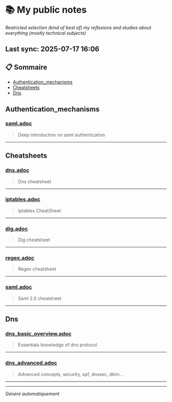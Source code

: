 # 📚 My public notes 
*Restricted selection (kind of best of) my reflexions and studies about everything (mostly technical subjects)*

## Last sync: 2025-07-17 16:06


## 📋 Sommaire

- [Authentication_mechanisms](#authentication_mechanisms)
- [Cheatsheets](#cheatsheets)
- [Dns](#dns)


## Authentication_mechanisms

### [saml.adoc](security/authentication_mechanisms/saml.adoc)
> Deep introduction on saml authentication

---

## Cheatsheets

### [dns.adoc](cheatsheets/dns.adoc)
> Dns cheatsheet

---
### [iptables.adoc](cheatsheets/iptables.adoc)
> Iptables CheatSheet

---
### [dig.adoc](cheatsheets/dig.adoc)
> Dig cheatsheet

---
### [regex.adoc](cheatsheets/regex.adoc)
> Regex cheatsheet

---
### [saml.adoc](cheatsheets/saml.adoc)
> Saml 2.0 cheatsheet

---

## Dns

### [dns_basic_overview.adoc](networking/protocols/dns/dns_basic_overview.adoc)
> Essentials knowledge of dns protocol

---
### [dns_advanced.adoc](networking/protocols/dns/dns_advanced.adoc)
> Advanced concepts, security, spf, dnssec, dkim...

---

---
_Généré automatiquement_